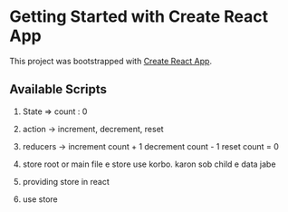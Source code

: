 # Getting Started with Create React App

This project was bootstrapped with [Create React App](https://github.com/facebook/create-react-app).

## Available Scripts

1. State => count : 0
2. action -> increment, decrement, reset
3.  reducers -> increment count + 1
              decrement count - 1
              reset count  = 0

4. store
root or main file e store use korbo. karon sob child e data jabe
5. providing store in react
6. use store
